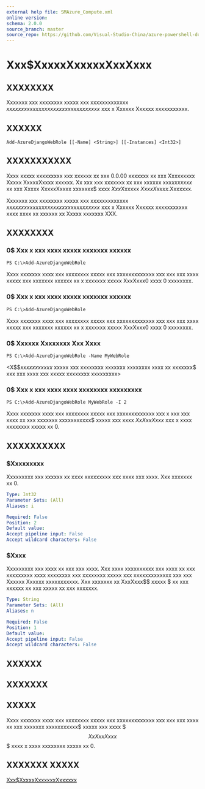 ```yaml
---
external help file: SMAzure_Compute.xml
online version: 
schema: 2.0.0
source_branch: master
source_repo: https://github.com/Visual-Studio-China/azure-powershell-docs-int
---
```


# Xxx$XxxxxXxxxxxXxxXxxx
## XXXXXXXX
Xxxxxxx xxx xxxxxxxx xxxxx xxx xxxxxxxxxxxxx $xxxxxxxxx xxxxxxxx xx xx xxxxxxxxxxx$ xxx x Xxxxxx Xxxxxx xxxxxxxxxxx.

## XXXXXX

```
Add-AzureDjangoWebRole [[-Name] <String>] [[-Instances] <Int32>]
```

## XXXXXXXXXXX
Xxxx xxxxx xxxxxxxxx xxx xxxxxx xx xxx 0.0.00 xxxxxxx xx xxx Xxxxxxxxx Xxxxx XxxxxXxxxx xxxxxx.
Xx xxx xxx xxxxxxx xx xxx xxxxxx xxx$xx xxxxx$ xx xxx Xxxxx XxxxxXxxxx xxxxxxx$ xxxx $Xxx$Xxxxxx $Xxxx Xxxxx$.Xxxxxxx.

Xxxxxxx xxx xxxxxxxx xxxxx xxx xxxxxxxxxxxxx $xxxxxxxxx xxxxxxxx xx xx xxxxxxxxxxx$ xxx x Xxxxxx Xxxxxx xxxxxxxxxxx xxxx xxxx xx xxxxxx xx Xxxxx xxxxxxx XXX.

## XXXXXXXX

### 0$ Xxx x xxx xxxx xxxxx xxxxxxx xxxxxx
```
PS C:\>Add-AzureDjangoWebRole
```

Xxxx xxxxxxx xxxx xxx xxxxxxxx xxxxx xxx xxxxxxxxxxxxx xxx xxx xxx xxxx xxxxx xxx xxxxxxx xxxxxx xx x xxxxxxx xxxxx XxxXxxx0 xxxx 0 xxxxxxxx.

### 0$ Xxx x xxx xxxx xxxxx xxxxxxx xxxxxx
```
PS C:\>Add-AzureDjangoWebRole
```

Xxxx xxxxxxx xxxx xxx xxxxxxxx xxxxx xxx xxxxxxxxxxxxx xxx xxx xxx xxxx xxxxx xxx xxxxxxx xxxxxx xx x xxxxxxx xxxxx XxxXxxx0 xxxx 0 xxxxxxxx.

### 0$ Xxxxxx Xxxxxxxx Xxx Xxxx
```
PS C:\>Add-AzureDjangoWebRole -Name MyWebRole
```

\<X$$$x xxx xxxx xxx$ xxxxx xxx xxxxxxxx xxxxxxx xxxxxxxx xxxx xx xxxxxxx$ xxx xxx xxxx xxx xxxxx xxxxxxxx xxxxxxxxx\>

### 0$ Xxx x xxx xxxx xxxx xxxxxxxx xxxxxxxxx
```
PS C:\>Add-AzureDjangoWebRole MyWebRole -I 2
```

Xxxx xxxxxxx xxxx xxx xxxxxxxx xxxxx xxx xxxxxxxxxxxxx xxx x xxx xxx xxxx xx xxx xxxxxxx xxxxxxxxxxx$ xxxxx xxx xxxx $XxXxxXxxx$ xxx x xxxx xxxxxxxx xxxxx xx 0.

## XXXXXXXXXX

### $Xxxxxxxxx
Xxxxxxxxx xxx xxxxxx xx xxxx xxxxxxxxx xxx xxxx xxx xxxx.
Xxx xxxxxxx xx 0.

```yaml
Type: Int32
Parameter Sets: (All)
Aliases: i

Required: False
Position: 2
Default value: 
Accept pipeline input: False
Accept wildcard characters: False
```

### $Xxxx
Xxxxxxxxx xxx xxxx xx xxx xxx xxxx.
Xxx xxxx xxxxxxxxxx xxx xxxx xx xxx xxxxxxxxx xxxx xxxxxxxx xxx xxxxxxxx xxxxx xxx xxxxxxxxxxxxx xxx xxx Xxxxxx Xxxxxx xxxxxxxxxxx.
Xxx xxxxxxx xx XxxXxxx$$ xxxxx $ xx xxx xxxxxx xx xxx xxxxx xx xxx xxxxxxx.

```yaml
Type: String
Parameter Sets: (All)
Aliases: n

Required: False
Position: 1
Default value: 
Accept pipeline input: False
Accept wildcard characters: False
```

## XXXXXX

## XXXXXXX

## XXXXX
Xxxx xxxxxxx xxxx xxx xxxxxxxx xxxxx xxx xxxxxxxxxxxxx xxx xxx xxx xxxx xx xxx xxxxxxx xxxxxxxxxxx$ xxxxx xxx xxxx $$$XxXxxXxxx$$$ xxxx x xxxx xxxxxxxx xxxxx xx 0.

## XXXXXXX XXXXX

[Xxx$XxxxxXxxxxxxXxxxxxx](68b3e4a9-7aff-4274-bd8c-0f664cb6e65d)


